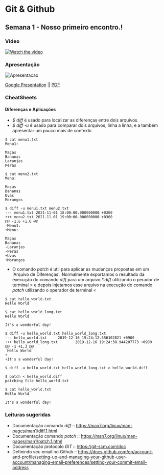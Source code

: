 # Git & Github

## Semana 1 - Nosso primeiro encontro.!

### Vídeo

[![Watch the video](https://i.ibb.co/xM5p8Mg/Git-Git-Hub-Semana1.png)](https://vimeo.com/640753215/ab7ec0e700)
  
### Apresentação

![Apresentacao](https://i.ibb.co/r50kmmy/Git-e-Github-Semana-1.jpg)

[Google Presentation](https://docs.google.com/presentation/d/e/2PACX-1vSl7AJnV3thC_vg1HJzX0SRDgRClt9RBvqR_O9ta_CRgpekPRyjDYs8S64djHwobAvIV447jYtjI4fg/pub?start=false&loop=false)
||
[PDF](https://github.com/carlosbarretoeng/git-e-github/raw/master/Semana1/Git%20e%20Github%20-%20Semana%201.pdf)
  
### CheatSheets

#### Diferenças e Aplicações

* _$ diff_ é usado para localizar as diferenças entre dois arquivos.
* _$ diff -u_ é usado para comparar dois arquivos, linha a linha, e a também apresentar um pouco mais de contexto
```
$ cat menu1.txt
Menu1:

Maças
Bananas
Laranjas
Peras

$ cat menu2.txt
Menu:

Maças
Bananas
Uvas
Morangos

$ diff -u menu1.txt menu2.txt
--- menu1.txt 2021-11-01 18:00:00.000000000 +0300
+++ menu2.txt 2021-11-01 19:00:00.000000000 +0300
@@ -1,6 +1,6 @@
-Menu1:
+Menu:

Maças
Bananas
-Laranjas
-Peras
+Uvas
+Morangos
```

* O comando _patch_ é util para aplicar as mudanças propostas em um 'Arquivo de Diferenças'. Normalmente exportamos o resultado
da execução do comando _diff_ para um arquivo _*.diff_ utilizando o perador de terminal _>_ e depois injetamos esse arquivo na
execução do comando _patch_ utilizando o operador de terminal _<_

```
$ cat hello_world.txt 
Hello World

$ cat hello_world_long.txt 
Hello World

It's a wonderful day!

$ diff -u hello_world.txt hello_world_long.txt 
--- hello_world.txt     2019-12-16 19:24:12.556102821 +0900
+++ hello_world_long.txt        2019-12-16 19:24:38.944207773 +0900
@@ -1 +1,3 @@
 Hello World
+
+It's a wonderful day!

$ diff -u hello_world.txt hello_world_long.txt > hello_world.diff

$ patch < hello_world.diff 
patching file hello_world.txt

$ cat hello_world.txt 
Hello World

It's a wonderful day!
```

### Leituras sugeridas

* Documentação comando _diff_ :: https://man7.org/linux/man-pages/man1/diff.1.html
* Documentação comando _patch_ :: https://man7.org/linux/man-pages/man1/patch.1.html
* Documentação protocolo _GIT_ :: https://git-scm.com/doc
* Definindo seu email no Github :: https://docs.github.com/en/account-and-profile/setting-up-and-managing-your-github-user-account/managing-email-preferences/setting-your-commit-email-address
